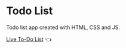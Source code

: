 # Todo List

Todo list app created with HTML, CSS and JS.

[Live To-Do List](https://ronaldo719.github.io) :point_left:
